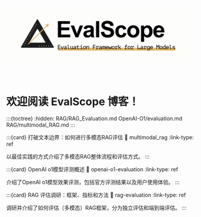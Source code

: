 ![EvalScope Logo](../_static/images/evalscope_logo.png)

<br>

# 欢迎阅读 EvalScope 博客！

:::{toctree}
:hidden:
RAG/RAG_Evaluation.md
OpenAI-O1/evaluation.md
RAG/multimodal_RAG.md
:::

:::{card} 打破文本边界：如何进行多模态RAG评估
:link: multimodal_rag
:link-type: ref

以最佳实践的方式介绍了多模态RAG整体流程和评估方式。
:::

:::{card} OpenAI o1模型评测概述
:link: openai-o1-evaluation
:link-type: ref

介绍了OpenAI o1模型效果评测，包括官方评测结果以及用户使用体验。
:::

:::{card} RAG 评估调研：框架、指标和方法
:link: rag-evaluation
:link-type: ref

调研并介绍了如何评估（多模态）RAG框架，分为独立评估和端到端评估。
:::
